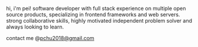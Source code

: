 hi, i'm pei!
software developer with full stack experience on multiple open source products, specializing in frontend frameworks and web servers. strong collaborative skills, highly motivated independent problem solver and always looking to learn.

contact me @pchu2018@gmail.com

<!---
pchu2018/pchu2018 is a ✨ special ✨ repository because its `README.md` (this file) appears on your GitHub profile.
You can click the Preview link to take a look at your changes.
--->

